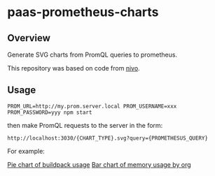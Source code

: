 # paas-prometheus-charts

## Overview

Generate SVG charts from PromQL queries to prometheus.

This repository was based on code from [nivo](https://github.com/plouc/nivo).

## Usage

```
PROM_URL=http://my.prom.server.local PROM_USERNAME=xxx PROM_PASSWORD=yyy npm start
```

then make PromQL requests to the server in the form:

```
http://localhost:3030/{CHART_TYPE}.svg?query={PROMETHESUS_QUERY}
```

For example:

[Pie chart of buildpack usage](http://localhost:3030/pie.svg?query=sum(cf_application_info)%20by%20(buildpack))
[Bar chart of memory usage by org](http://localhost:3030/pie.svg?query=sum(cf_application_memory_mb)%20by%20(organization_name))
